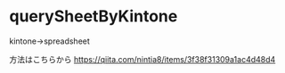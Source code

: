 # querySheetByKintone
kintone→spreadsheet

方法はこちらから
https://qiita.com/nintia8/items/3f38f31309a1ac4d48d4
